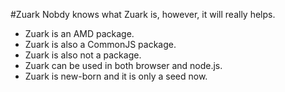 #Zuark
Nobdy knows what Zuark is, however, it will really helps.

- Zuark is an AMD package.
- Zuark is also a CommonJS package.
- Zuark is also not a package.
- Zuark can be used in both browser and node.js.
- Zuark is new-born and it is only a seed now.